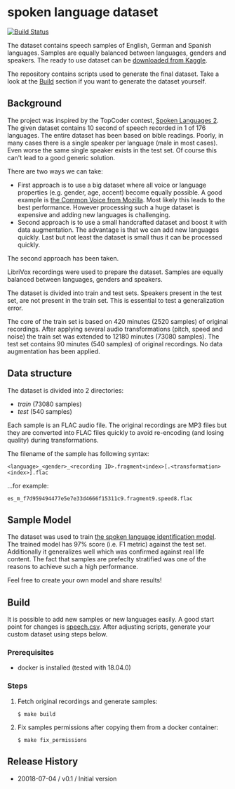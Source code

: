 # spoken language dataset

[![Build Status](https://travis-ci.org/tomasz-oponowicz/spoken_language_dataset.svg?branch=master)](https://travis-ci.org/tomasz-oponowicz/spoken_language_dataset)

The dataset contains speech samples of English, German and Spanish languages.
Samples are equally balanced between languages, genders and speakers.
The ready to use dataset can be [downloaded from Kaggle](kg).

The repository contains scripts used to generate the final dataset. 
Take a look at the [Build](#Build) section if you want to generate the dataset yourself.

## Background

The project was inspired by the TopCoder contest, [Spoken Languages 2](tc).
The given dataset contains 10 second of speech recorded in 1 of 176 languages.
The entire dataset has been based on bible readings. 
Poorly, in many cases there is a single speaker per language (male in most cases).
Even worse the same single speaker exists in the test set.
Of course this can't lead to a good generic solution.

There are two ways we can take:

* First approach is to use a big dataset where all voice or language properties (e.g. gender, age, accent) become equally possible. 
  A good example is [the Common Voice from Mozilla](cv).
  Most likely this leads to the best performance.
  However processing such a huge dataset is expensive and adding new languages is challenging.
* Second approach is to use a small handcrafted dataset and boost it with data augmentation. 
  The advantage is that we can add new languages quickly.
  Last but not least the dataset is small thus it can be processed quickly.

The second approach has been taken.

LibriVox recordings were used to prepare the dataset. 
Samples are equally balanced between languages, genders and speakers. 

The dataset is divided into train and test sets. 
Speakers present in the test set, are not present in the train set. 
This is essential to test a generalization error.

The core of the train set is based on 420 minutes (2520 samples) of original recordings.
After applying several audio transformations (pitch, speed and noise) the train set was extended to 12180 minutes (73080 samples).
The test set contains 90 minutes (540 samples) of original recordings. No data augmentation has been applied.

## Data structure

The dataset is divided into 2 directories:

* *train* (73080 samples)
* *test* (540 samples)

Each sample is an FLAC audio file. 
The original recordings are MP3 files but they are converted into FLAC files quickly 
to avoid re-encoding (and losing quality) during transformations. 

The filename of the sample has following syntax:

    <language>_<gender>_<recording ID>.fragment<index>[.<transformation><index>].flac
...for example:

    es_m_f7d959494477e5e7e33d4666f15311c9.fragment9.speed8.flac

## Sample Model

The dataset was used to train [the spoken language identification model](sli). 
The trained model has 97% score (i.e. F1 metric) against the test set. 
Additionally it generalizes well which was confirmed against real life content. 
The fact that samples are prefeclty stratified was one of the reasons to achieve such a high performance.

Feel free to create your own model and share results!

## Build

It is possible to add new samples or new languages easily. 
A good start point for changes is [speech.csv](speech.csv).
After adjusting scripts, generate your custom dataset using steps below.

### Prerequisites

* docker is installed (tested with 18.04.0)

### Steps

1. Fetch original recordings and generate samples:

       $ make build
1. Fix samples permissions after copying them from a docker container:

       $ make fix_permissions

## Release History

* 20018-07-04 / v0.1 / Initial version

[tc]: https://community.topcoder.com/longcontest/?module=ViewProblemStatement&rd=16555&pm=13978
[sli]: https://github.com/tomasz-oponowicz/spoken_language_identification
[cv]: https://voice.mozilla.org/en/languages
[kg]: https://www.kaggle.com/toponowicz
